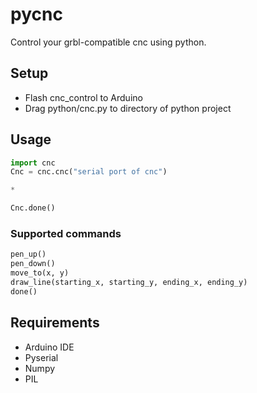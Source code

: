 # pycnc
Control your grbl-compatible cnc using python. 

## Setup
- Flash cnc_control to Arduino
- Drag python/cnc.py to directory of python project

## Usage
```python
import cnc
Cnc = cnc.cnc("serial port of cnc")

*

Cnc.done()
```

### Supported commands
```python
pen_up()
pen_down()
move_to(x, y)
draw_line(starting_x, starting_y, ending_x, ending_y)
done()
```

## Requirements
- Arduino IDE
- Pyserial
- Numpy
- PIL
